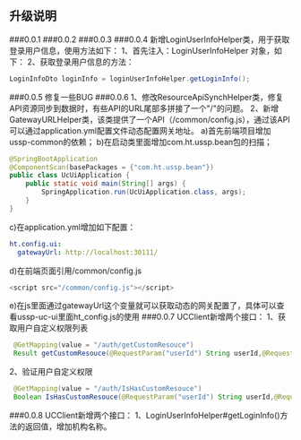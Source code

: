 ## 升级说明
###0.0.1
###0.0.2
###0.0.3
###0.0.4
新增LoginUserInfoHelper类，用于获取登录用户信息，使用方法如下：
1、首先注入：LoginUserInfoHelper 对象，如下：
2、获取登录用户信息的方法：
``` java
LoginInfoDto loginInfo = loginUserInfoHelper.getLoginInfo();
```
###0.0.5
修复一些BUG
###0.0.6
1、修改ResourceApiSynchHelper类，修复API资源同步到数据时，有些API的URL尾部多拼接了一个"/"的问题。
2、新增GatewayURLHelper类，该类提供了一个API（/common/config.js），通过该API可以通过application.yml配置文件动态配置网关地址。
a)首先前端项目增加ussp-common的依赖；
b)在启动类里面增加com.ht.ussp.bean包的扫描；
``` java
@SpringBootApplication
@ComponentScan(basePackages = {"com.ht.ussp.bean"})
public class UcUiApplication {
    public static void main(String[] args) {
        SpringApplication.run(UcUiApplication.class, args);
    }
}
```

c)在application.yml增加如下配置：
``` yml
ht.config.ui:
  gatewayUrl: http://localhost:30111/
```

d)在前端页面引用/common/config.js

``` javascript 
<script src="/common/config.js"></script>
```

e)在js里面通过gatewayUrl这个变量就可以获取动态的网关配置了，具体可以查看ussp-uc-ui里面ht_config.js的使用
###0.0.7
UCClient新增两个接口：
1、获取用户自定义权限列表
``` java
 @GetMapping(value = "/auth/getCustomResouce")
 Result getCustomResouce(@RequestParam("userId") String userId,@RequestParam("app") String app);
```
2、验证用户自定义权限
``` java
 @GetMapping(value = "/auth/IsHasCustomResouce")
 Boolean IsHasCustomResouce(@RequestParam("userId") String userId,@RequestParam("rescode") String rescode,@RequestParam("app") String app);
```
###0.0.8
UCClient新增两个接口：
1、LoginUserInfoHelper#getLoginInfo()方法的返回值，增加机构名称。
